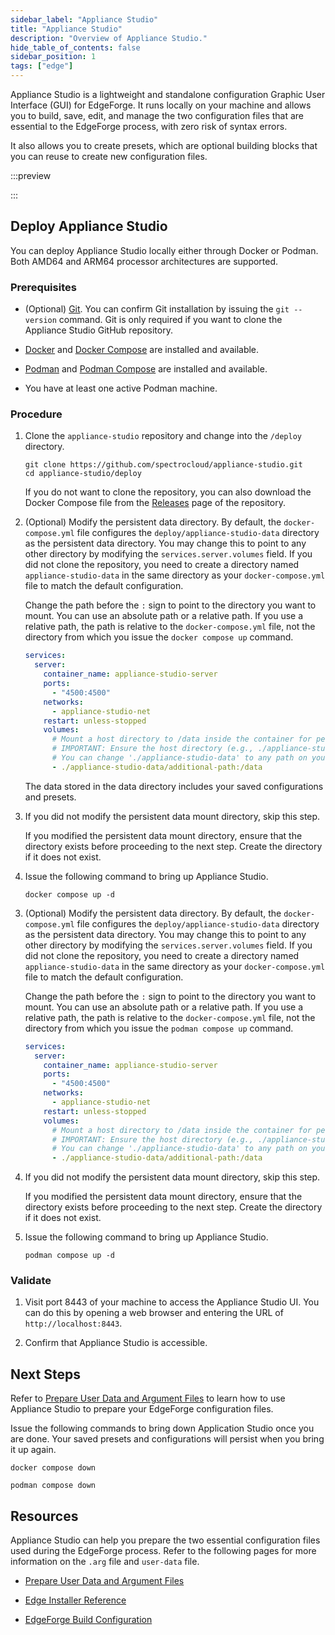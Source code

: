 ```yaml
---
sidebar_label: "Appliance Studio"
title: "Appliance Studio"
description: "Overview of Appliance Studio."
hide_table_of_contents: false
sidebar_position: 1
tags: ["edge"]
---
```


Appliance Studio is a lightweight and standalone configuration Graphic User Interface (GUI) for EdgeForge. It runs
locally on your machine and allows you to build, save, edit, and manage the two configuration files that are essential
to the EdgeForge process, with zero risk of syntax errors.

It also allows you to create presets, which are optional building blocks that you can reuse to create new configuration
files.

:::preview

:::

## Deploy Appliance Studio

You can deploy Appliance Studio locally either through Docker or Podman. Both AMD64 and ARM64 processor architectures
are supported.

### Prerequisites

- (Optional) [Git](https://git-scm.com/downloads). You can confirm Git installation by issuing the `git --version`
  command. Git is only required if you want to clone the Appliance Studio GitHub repository.

<Tabs groupId="method">

<TabItem value="Docker Compose">

- [Docker](https://docker.io) and [Docker Compose](https://docs.docker.com/compose/install/) are installed and
  available.

</TabItem>

<TabItem value="Podman Compose">

- [Podman](https://podman.io/docs/installation) and
  [Podman Compose](https://podman-desktop.io/docs/compose/setting-up-compose) are installed and available.

- You have at least one active Podman machine.

</TabItem>

</Tabs>

### Procedure

1. Clone the `appliance-studio` repository and change into the `/deploy` directory.

   ```shell
   git clone https://github.com/spectrocloud/appliance-studio.git
   cd appliance-studio/deploy
   ```

   If you do not want to clone the repository, you can also download the Docker Compose file from the
   [Releases](https://github.com/spectrocloud/appliance-studio/releases) page of the repository.

<Tabs groupId="method">

<!-- <TabItem value="Helm">

2. Issue the following command to create a `kind` cluster.

   ```shell
   kind create cluster --name appliance-studio
   ```

3. Issue the following command to install the Nginx ingress controller.

   ```shell
   kubectl apply -f https://raw.githubusercontent.com/kubernetes/ingress-nginx/main/deploy/static/provider/kind/deploy.yaml
   ```

4. Issue the following command to label the control plane node `ingress-ready=true`

   ```shell
   kubectl label nodes appliance-studio-control-plane ingress-ready=true --overwrite
   ```

5. Issue the following command to ensure that the ingress controller is ready before proceeding to the next step. This
   may take a few minutes. When the ingress controller is ready, kubectl will alert you in the terminal that the
   condition has been met.

   ```shell
   kkubectl wait --namespace ingress-nginx \
    --for=condition=ready pod \
    --selector=app.kubernetes.io/component=controller \
    --timeout=300s
   ```

   ```shell
   pod/ingress-nginx-controller-54c4d66db9-fsl57 condition met
   ```

6. Issue the following command to deploy Appliance Studio on Helm.

   ```shell
   helm upgrade --install appliance-studio ./deploy/charts/appliance-studio \
        --namespace appliance-studio --create-namespace
   ```

</TabItem> -->

<TabItem value="Docker Compose">

2. (Optional) Modify the persistent data directory. By default, the `docker-compose.yml` file configures the
   `deploy/appliance-studio-data` directory as the persistent data directory. You may change this to point to any other
   directory by modifying the `services.server.volumes` field. If you did not clone the repository, you need to create a
   directory named `appliance-studio-data` in the same directory as your `docker-compose.yml` file to match the default
   configuration.

   Change the path before the `:` sign to point to the directory you want to mount. You can use an absolute path or a
   relative path. If you use a relative path, the path is relative to the `docker-compose.yml` file, not the directory
   from which you issue the `docker compose up` command.

   ```yaml {11} title="Example" hideClipboard
   services:
     server:
       container_name: appliance-studio-server
       ports:
         - "4500:4500"
       networks:
         - appliance-studio-net
       restart: unless-stopped
       volumes:
         # Mount a host directory to /data inside the container for persistent storage.
         # IMPORTANT: Ensure the host directory (e.g., ./appliance-studio-data below) exists locally before running 'docker-compose up'.
         # You can change './appliance-studio-data' to any path on your host machine.
         - ./appliance-studio-data/additional-path:/data
   ```

   The data stored in the data directory includes your saved configurations and presets.

3. If you did not modify the persistent data mount directory, skip this step.

   If you modified the persistent data mount directory, ensure that the directory exists before proceeding to the next
   step. Create the directory if it does not exist.

4. Issue the following command to bring up Appliance Studio.

   ```shell
   docker compose up -d
   ```

</TabItem>

<TabItem value="Podman Compose">

3. (Optional) Modify the persistent data directory. By default, the `docker-compose.yml` file configures the
   `deploy/appliance-studio-data` directory as the persistent data directory. You may change this to point to any other
   directory by modifying the `services.server.volumes` field. If you did not clone the repository, you need to create a
   directory named `appliance-studio-data` in the same directory as your `docker-compose.yml` file to match the default
   configuration.

   Change the path before the `:` sign to point to the directory you want to mount. You can use an absolute path or a
   relative path. If you use a relative path, the path is relative to the `docker-compose.yml` file, not the directory
   from which you issue the `podman compose up` command.

   ```yaml {11} title="Example" hideClipboard
   services:
     server:
       container_name: appliance-studio-server
       ports:
         - "4500:4500"
       networks:
         - appliance-studio-net
       restart: unless-stopped
       volumes:
         # Mount a host directory to /data inside the container for persistent storage.
         # IMPORTANT: Ensure the host directory (e.g., ./appliance-studio-data below) exists locally before running 'docker-compose up'.
         # You can change './appliance-studio-data' to any path on your host machine.
         - ./appliance-studio-data/additional-path:/data
   ```

4. If you did not modify the persistent data mount directory, skip this step.

   If you modified the persistent data mount directory, ensure that the directory exists before proceeding to the next
   step. Create the directory if it does not exist.

5. Issue the following command to bring up Appliance Studio.

   ```shell
   podman compose up -d
   ```

</TabItem>

</Tabs>

### Validate

1. Visit port 8443 of your machine to access the Appliance Studio UI. You can do this by opening a web browser and
   entering the URL of `http://localhost:8443`.

2. Confirm that Appliance Studio is accessible.

## Next Steps

Refer to [Prepare User Data and Argument Files](../../clusters/edge/edgeforge-workflow/prepare-user-data.md) to learn
how to use Appliance Studio to prepare your EdgeForge configuration files.

Issue the following commands to bring down Application Studio once you are done. Your saved presets and configurations
will persist when you bring it up again.

<Tabs groupId="method">

<TabItem value="Docker Compose">

```shell
docker compose down
```

</TabItem>

<TabItem value="Podman Compose">

```shell
podman compose down
```

</TabItem>

</Tabs>

## Resources

Appliance Studio can help you prepare the two essential configuration files used during the EdgeForge process. Refer to
the following pages for more information on the `.arg` file and `user-data` file.

- [Prepare User Data and Argument Files](../../clusters/edge/edgeforge-workflow/prepare-user-data.md)

- [Edge Installer Reference](../../clusters/edge/edge-configuration/installer-reference.md)

- [EdgeForge Build Configuration](../../clusters/edge/edgeforge-workflow/palette-canvos/arg.md)
